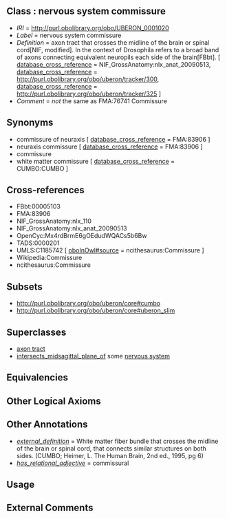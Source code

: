 
## Class : nervous system commissure

 * *IRI* = http://purl.obolibrary.org/obo/UBERON_0001020
 * *Label* = nervous system commissure
 * *Definition* = axon tract that crosses the midline of the brain or spinal cord[NIF, modified]. In the context of Drosophila refers to a broad band of axons connecting equivalent neuropils each side of the brain[FBbt]. [ [database_cross_reference](../../ef/oboInOwl#hasDbXref.md) = NIF_GrossAnatomy:nlx_anat_20090513, [database_cross_reference](../../ef/oboInOwl#hasDbXref.md) = http://purl.obolibrary.org/obo/uberon/tracker/300, [database_cross_reference](../../ef/oboInOwl#hasDbXref.md) = http://purl.obolibrary.org/obo/uberon/tracker/325 ]
 * *Comment* = *not* the same as FMA:76741 Commissure

## Synonyms

 * commissure of neuraxis [ [database_cross_reference](../../ef/oboInOwl#hasDbXref.md) = FMA:83906 ]
 * neuraxis commissure [ [database_cross_reference](../../ef/oboInOwl#hasDbXref.md) = FMA:83906 ]
 * commissure
 * white matter commissure [ [database_cross_reference](../../ef/oboInOwl#hasDbXref.md) = CUMBO:CUMBO ]

## Cross-references

 * FBbt:00005103
 * FMA:83906
 * NIF_GrossAnatomy:nlx_110
 * NIF_GrossAnatomy:nlx_anat_20090513
 * OpenCyc:Mx4rdBrmE6gOEdudWQACs5b6Bw
 * TADS:0000201
 * UMLS:C1185742 [ [oboInOwl#source](../../ce/oboInOwl#source.md) = ncithesaurus:Commissure ]
 * Wikipedia:Commissure
 * ncithesaurus:Commissure

## Subsets

 * http://purl.obolibrary.org/obo/uberon/core#cumbo
 * http://purl.obolibrary.org/obo/uberon/core#uberon_slim

## Superclasses

 * [axon tract](../../UBERON/18/UBERON_0001018.md)
 * [intersects_midsagittal_plane_of](../../BSPO/01/BSPO_0005001.md) some [nervous system](../../UBERON/16/UBERON_0001016.md)

## Equivalencies


## Other Logical Axioms


## Other Annotations

 * *[external_definition](../../UBPROP/01/UBPROP_0000001.md)* = White matter fiber bundle that crosses the midline of the brain or spinal cord, that connects similar structures on both sides. (CUMBO; Heimer, L. The Human Brain, 2nd ed., 1995, pg 6)
 * *[has_relational_adjective](../../UBPROP/07/UBPROP_0000007.md)* = commissural

## Usage


## External Comments

